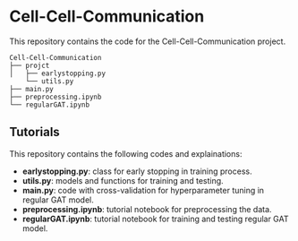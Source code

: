 # Cell-Cell-Communication

This repository contains the code for the Cell-Cell-Communication project.

```
Cell-Cell-Communication
├── projct
│   ├── earlystopping.py
    └── utils.py
├── main.py
├── preprocessing.ipynb
└── regularGAT.ipynb
```

## Tutorials

This repository contains the following codes and explainations:

- **earlystopping.py**: class for early stopping in training process.
- **utils.py**: models and functions for training and testing.
- **main.py**: code with cross-validation for hyperparameter tuning in regular GAT model.
- **preprocessing.ipynb**: tutorial notebook for preprocessing the data.
- **regularGAT.ipynb**: tutorial notebook for training and testing regular GAT model.
